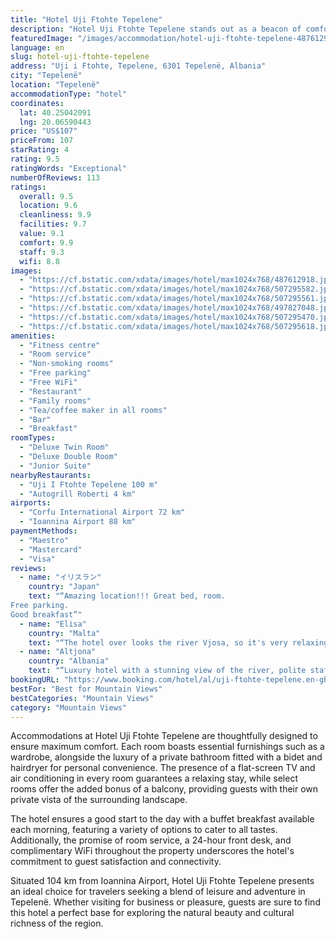 ```yaml
---
title: "Hotel Uji Ftohte Tepelene"
description: "Hotel Uji Ftohte Tepelene stands out as a beacon of comfort and convenience in the heart of Tepelenë, offering guests a blend of modern amenities and serene mountain views."
featuredImage: "/images/accommodation/hotel-uji-ftohte-tepelene-487612918.jpg"
language: en
slug: hotel-uji-ftohte-tepelene
address: "Uji i Ftohte, Tepelene, 6301 Tepelenë, Albania"
city: "Tepelenë"
location: "Tepelenë"
accommodationType: "hotel"
coordinates:
  lat: 40.25042091
  lng: 20.06590443
price: "US$107"
priceFrom: 107
starRating: 4
rating: 9.5
ratingWords: "Exceptional"
numberOfReviews: 113
ratings:
  overall: 9.5
  location: 9.6
  cleanliness: 9.9
  facilities: 9.7
  value: 9.1
  comfort: 9.9
  staff: 9.3
  wifi: 8.8
images:
  - "https://cf.bstatic.com/xdata/images/hotel/max1024x768/487612918.jpg?k=04865ba2a7569ba1bd181c1b933112581c169eabc7ee463a38763e48533e5d84&o=&hp=1"
  - "https://cf.bstatic.com/xdata/images/hotel/max1024x768/507295582.jpg?k=1546927de54ed1f109a8262015b3b2217eb31f90dd00d719049defe60d9f637e&o=&hp=1"
  - "https://cf.bstatic.com/xdata/images/hotel/max1024x768/507295561.jpg?k=297b9ebe305352755cce8c10c108e5d422fb17aa822f6002aad278d57d6c5d84&o=&hp=1"
  - "https://cf.bstatic.com/xdata/images/hotel/max1024x768/497827048.jpg?k=72a2601c86fa211dbdd728df435eb71f1c1a0791c56ada8c5109244d1cc2a9af&o=&hp=1"
  - "https://cf.bstatic.com/xdata/images/hotel/max1024x768/507295470.jpg?k=a38c44becf9cb0327240af7d7a9bdb8d410d4b30f8ea260ea1c98c04d30c98f6&o=&hp=1"
  - "https://cf.bstatic.com/xdata/images/hotel/max1024x768/507295618.jpg?k=137276657b7b8173d6963b855c843186e8279d10994f89159901f1024e83dae9&o=&hp=1"
amenities:
  - "Fitness centre"
  - "Room service"
  - "Non-smoking rooms"
  - "Free parking"
  - "Free WiFi"
  - "Restaurant"
  - "Family rooms"
  - "Tea/coffee maker in all rooms"
  - "Bar"
  - "Breakfast"
roomTypes:
  - "Deluxe Twin Room"
  - "Deluxe Double Room"
  - "Junior Suite"
nearbyRestaurants:
  - "Uji I Ftohte Tepelene 100 m"
  - "Autogrill Roberti 4 km"
airports:
  - "Corfu International Airport 72 km"
  - "Ioannina Airport 88 km"
paymentMethods:
  - "Maestro"
  - "Mastercard"
  - "Visa"
reviews:
  - name: "イリスラン"
    country: "Japan"
    text: "“Amazing location!!! Great bed, room.
Free parking.
Good breakfast”"
  - name: "Elisa"
    country: "Malta"
    text: "“The hotel over looks the river Vjosa, so it's very relaxing and beautiful...the hotel is excellent and up to standard.”"
  - name: "Altjona"
    country: "Albania"
    text: "“Luxury hotel with a stunning view of the river, polite staff, clean and comfortable room, and a wonderful food☺️”"
bookingURL: "https://www.booking.com/hotel/al/uji-ftohte-tepelene.en-gb.html?aid=8035640"
bestFor: "Best for Mountain Views"
bestCategories: "Mountain Views"
category: "Mountain Views"
---
```


Accommodations at Hotel Uji Ftohte Tepelene are thoughtfully designed to ensure maximum comfort. Each room boasts essential furnishings such as a wardrobe, alongside the luxury of a private bathroom fitted with a bidet and hairdryer for personal convenience. The presence of a flat-screen TV and air conditioning in every room guarantees a relaxing stay, while select rooms offer the added bonus of a balcony, providing guests with their own private vista of the surrounding landscape.

The hotel ensures a good start to the day with a buffet breakfast available each morning, featuring a variety of options to cater to all tastes. Additionally, the promise of room service, a 24-hour front desk, and complimentary WiFi throughout the property underscores the hotel's commitment to guest satisfaction and connectivity.

Situated 104 km from Ioannina Airport, Hotel Uji Ftohte Tepelene presents an ideal choice for travelers seeking a blend of leisure and adventure in Tepelenë. Whether visiting for business or pleasure, guests are sure to find this hotel a perfect base for exploring the natural beauty and cultural richness of the region.